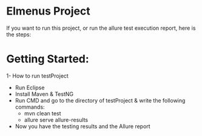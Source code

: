 # Elmenus Project
If you want to run this project, or run the allure test execution report, here is the steps:

# Getting Started:
1- How to run testProject
* Run Eclipse
* Install Maven & TestNG
* Run CMD and go to the directory of testProject & write the following commands:
  * mvn clean test
  * allure serve allure-results
* Now you have the testing results and the Allure report
